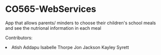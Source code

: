 # CO565-WebServices

App that allows parents/ minders to choose their children's school meals and see the nutrional information in each meal

Contributors:
<li>
Atish Addapu
Isabelle Thorpe
Jon Jackson
Kayley Syrett 
  </li>
